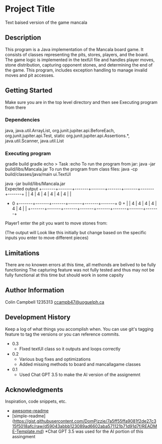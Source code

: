 # Project Title

Text baised version of the game mancala  

## Description

This program is a Java implementation of the Mancala board game. It consists of classes representing the pits, stores, players, and the board. The game logic is implemented in the textUI file and handles player moves, stone distribution, capturing opponent stones, and determining the end of the game. This program, includes exception handling to manage invalid moves and pit accesses. 

## Getting Started
Make sure you are in the top level directory and then see Executing program from there

### Dependencies

java,  java.util.ArrayList,  org.junit.jupiter.api.BeforeEach, org.junit.jupiter.api.Test, static org.junit.jupiter.api.Assertions.*,
java.util.Scanner, java.util.List

### Executing program

gradle build
gradle echo 
    > Task :echo
    To run the program from jar:
    java -jar build/libs/Mancala.jar
    To run the program from class files:
    java -cp build/classes/java/main ui.TextUI

java -jar build/libs/Mancala.jar    
Expected output
+-------+-------+-------+-------+-------+-------+-------+-------+
|       |   4   |   4   |   4   |   4   |   4   |   4   |       |
+   0   +-------+-------+-------+-------+-------+-------+   0   +
|       |   4   |   4   |   4   |   4   |   4   |   4   |       |
+-------+-------+-------+-------+-------+-------+-------+-------+

Player1 enter the pit you want to move stones from: 

(The output will Look like this initially but change based on the specific 
inputs you enter to move different pieces)

## Limitations

There are no knowen errors at this time, all methonds are belived to be fully functioning
The capturing feature was not fully tested and thus may not be fully functional at this time but should work in some capsity

## Author Information
Colin Campbell
1235313
ccampb47@uoguelph.ca

## Development History

Keep a log of what things you accomplish when.  You can use git's tagging feature to tag the versions or you can reference commits.
* 0.3
    * FIxed textUI class so it outputs and loops correctly
* 0.2
    * Various bug fixes and optimizations
    * Added missing methods to board and mancallagame classes
* 0.1
    * Used Chat GPT 3.5 to make the AI version of the assignemnt

## Acknowledgments

Inspiration, code snippets, etc.
* [awesome-readme](https://github.com/matiassingers/awesome-readme)
* [simple-readme] (https://gist.githubusercontent.com/DomPizzie/7a5ff55ffa9081f2de27c315f5018afc/raw/d59043abbb123089ad6602aba571121b71d91d7f/README-Template.md)
*Chat GPT 3.5 was used for the AI portion of this assingment



